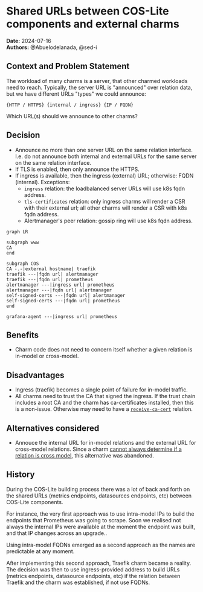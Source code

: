 # Shared URLs between COS-Lite components and external charms
**Date:** 2024-07-16<br/>
**Authors:** @Abuelodelanada, @sed-i


## Context and Problem Statement
The workload of many charms is a server, that other charmed workloads need to reach.
Typically, the server URL is "announced" over relation data, but we have different URLs "types" we could announce:
```
{HTTP / HTTPS} {internal / ingress} {IP / FQDN}
```
Which URL(s) should we announce to other charms?

## Decision
- Announce no more than one server URL on the same relation interface. I.e. do not announce both internal and external URLs for the same server on the same relation interface.
- If TLS is enabled, then only announce the HTTPS.
- If ingress is available, then the ingress (external) URL; otherwise: FQDN (internal). Exceptions:
  - `ingress` relation: the loadbalanced server URLs will use k8s fqdn address.
  - `tls-certificates` relation: only ingress charms will render a CSR with their external url; all other charms will render a CSR with k8s fqdn address.
  - Alertmanager's peer relation: gossip ring will use k8s fqdn address.

```mermaid
graph LR

subgraph www
CA
end

subgraph COS
CA -.-|external hostname| traefik
traefik ---|fqdn url| alertmanager
traefik ---|fqdn url| prometheus
alertmanager ---|ingress url| prometheus
alertmanager ---|fqdn url| alertmanager
self-signed-certs ---|fqdn url| alertmanager
self-signed-certs ---|fqdn url| prometheus
end

grafana-agent ---|ingress url| prometheus
```

## Benefits
- Charm code does not need to concern itself whether a given relation is in-model or cross-model.

## Disadvantages
- Ingress (traefik) becomes a single point of failure for in-model traffic.
- All charms need to trust the CA that signed the ingress. If the trust chain includes a root CA and the charm has ca-certificates installed, then this is a non-issue.
  Otherwise may need to have a [`receive-ca-cert`](https://github.com/canonical/certificate-transfer-interface/) relation.

## Alternatives considered
- Annouce the internal URL for in-model relations and the external URL for cross-model relations. Since a charm [cannot always determine if a relation is cross model](https://github.com/canonical/cos-lib/pull/30),
  this alternative was abandoned.

## History
During the COS-Lite building process there was a lot of back and forth on the shared URLs (metrics endpoints, datasources endpoints, etc) between COS-Lite components. 

For instance, the very first approach was to use intra-model IPs to build the endpoints that Prometheus was going to scrape. Soon we realised not always the internal IPs were available at the moment the endpoint was built, and that IP changes across an upgrade..

Using intra-model FQDNs emerged as a second approach as the names are predictable at any moment. 

After implementing this second approach, Traefik charm became a reality. The decision was then to use ingress-provided address to build URLs (metrics endpoints, datasource endpoints, etc) if the relation between Traefik and the charm was established, if not use FQDNs.
